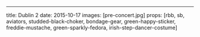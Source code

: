 ---
title: Dublin 2
date: 2015-10-17
images: [pre-concert.jpg]
props: [rbb, sb, aviators, studded-black-choker, bondage-gear, green-happy-sticker, freddie-mustache, green-sparkly-fedora, irish-step-dancer-costume]
